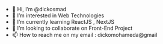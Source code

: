 - 👋 Hi, I’m @dickosmad
- 👀 I’m interested in Web Technologies
- 🌱 I’m currently learning ReactJS , NextJS
- 💞️ I’m looking to collaborate on Front-End Project
- 📫 How to reach me on my email : dickomohameda@gmail

<!---
dickosmad/dickosmad is a ✨ special ✨ repository because its `README.md` (this file) appears on your GitHub profile.
You can click the Preview link to take a look at your changes.
--->
